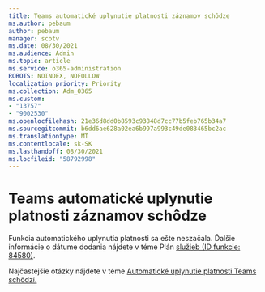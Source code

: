 ```yaml
---
title: Teams automatické uplynutie platnosti záznamov schôdze
ms.author: pebaum
author: pebaum
manager: scotv
ms.date: 08/30/2021
ms.audience: Admin
ms.topic: article
ms.service: o365-administration
ROBOTS: NOINDEX, NOFOLLOW
localization_priority: Priority
ms.collection: Adm_O365
ms.custom:
- "13757"
- "9002530"
ms.openlocfilehash: 21e36d8dd0b8593c93848d7cc77b5feb765b34a7
ms.sourcegitcommit: b6dd6ae628a02ea6b997a993c49de083465bc2ac
ms.translationtype: MT
ms.contentlocale: sk-SK
ms.lasthandoff: 08/30/2021
ms.locfileid: "58792998"
---
```

# <a name="teams-meeting-recordings-auto-expiration"></a>Teams automatické uplynutie platnosti záznamov schôdze

Funkcia automatického uplynutia platnosti sa ešte neszačala. Ďalšie informácie o dátume dodania nájdete v téme Plán [služieb (ID funkcie: 84580)](https://www.microsoft.com/microsoft-365/roadmap?searchterms=82057&filters=&searchterms=84580).

Najčastejšie otázky nájdete v téme [Automatické uplynutie platnosti Teams schôdzí.](https://docs.microsoft.com/microsoftteams/cloud-recording#auto-expiration)
